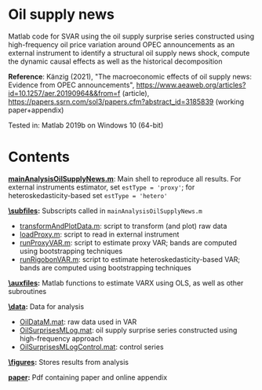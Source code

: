 # Oil supply news
Matlab code for SVAR using the oil supply surprise series constructed using high-frequency oil price variation around OPEC announcements as an external instrument to identify a structural oil supply news shock, compute the dynamic causal effects as well as the historical decomposition

**Reference**: Känzig (2021), "The macroeconomic effects of oil supply news: Evidence from OPEC announcements", https://www.aeaweb.org/articles?id=10.1257/aer.20190964&&from=f (article), https://papers.ssrn.com/sol3/papers.cfm?abstract_id=3185839 (working paper+appendix)

Tested in: Matlab 2019b on Windows 10 (64-bit)

# Contents

**[mainAnalysisOilSupplyNews.m](mainAnalysisOilSupplyNews.m)**: Main shell to reproduce all results. For external instruments
estimator, set `estType = 'proxy'`; for heteroskedasticity-based set `estType = 'hetero'`

**[\subfiles](subfiles):** Subscripts called in `mainAnalysisOilSupplyNews.m`
- [transformAndPlotData.m](subfiles/transformAndPlotData.m): script to transform (and plot) raw data
- [loadProxy.m](subfiles/loadProxy.m): script to read in external instrument
- [runProxyVAR.m](subfiles/runProxyVAR.m): script to estimate proxy VAR; bands are computed using bootstrapping techniques
- [runRigobonVAR.m](subfiles/runRigobonVAR.m): script to estimate heteroskedasticity-based VAR; bands are computed using bootstrapping techniques

**[\auxfiles](auxfiles):** Matlab functions to estimate VARX using OLS, as well as other subroutines

**[\data](data):** Data for analysis
- [OilDataM.mat](data/OilDataM.mat): raw data used in VAR
- [OilSurprisesMLog.mat](data/OilSurprisesMLog.mat): oil supply surprise series constructed using high-frequency approach
- [OilSurprisesMLogControl.mat](data/OilSurprisesMLogControl.mat): control series 

**[\figures](figures):** Stores results from analysis


**[paper](Känzig&#32;2020&#32;-&#32;The&#32;macroeconomic&#32;effects&#32;of&#32;oil&#32;supply&#32;news.pdf):** Pdf containing paper and online appendix
